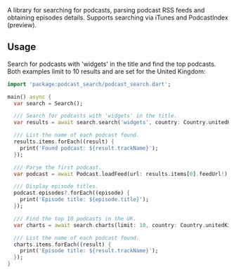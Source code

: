 A library for searching for podcasts, parsing podcast RSS feeds and obtaining episodes details. Supports searching via iTunes and PodcastIndex (preview).

## Usage

Search for podcasts with 'widgets' in the title and find the top podcasts. Both
examples limit to 10 results and are set for the United Kingdom:

```dart
import 'package:podcast_search/podcast_search.dart';

main() async {
  var search = Search();

  /// Search for podcasts with 'widgets' in the title.
  var results = await search.search('widgets', country: Country.unitedKingdom, limit: 10);

  /// List the name of each podcast found.
  results.items.forEach((result) {
    print('Found podcast: ${result.trackName}');
  });

  /// Parse the first podcast.
  var podcast = await Podcast.loadFeed(url: results.items[0].feedUrl!);

  /// Display episode titles.
  podcast.episodes?.forEach((episode) {
    print('Episode title: ${episode.title}');
  });

  /// Find the top 10 podcasts in the UK.
  var charts = await search.charts(limit: 10, country: Country.unitedKingdom);

  /// List the name of each podcast found.
  charts.items.forEach((result) {
    print('Episode title: ${result.trackName}');
  });
}
```

